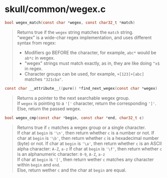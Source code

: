 # skull/common/wegex.c

```c
bool wegex_match(const char *wegex, const char32_t *match)
```

> Returns true if the `wegex` string matches the `match` string.
> \
> "wegex" is a wide-char regex implementation, and uses different syntax from regex:
> * Modifiers go BEFORE the character, for example, `abc*` would be `ab*c` in wegex.
> * "wegex" strings must match exactly, as in, they are like doing `^x$` in regex.
> * Character groups can be used, for example, `+[123]+[abc]` matches `"321cba"`.

```c
const char __attribute__((pure)) *find_next_wegex(const char *wegex)
```

> Returns a pointer to the next searchable wegex group.
> \
> If `wegex` is pointing to a `'['` character, return the corresponding `']'`.
> Else, return the passed wegex.

```c
bool wegex_cmp(const char *begin, const char *end, char32_t c)
```

> Returns true if `c` matches a wegex group or a single character.
> \
> If char at `begin` is `'\n'`, then return whether `c` is a number or not.
> If char at `begin` is `'\b'`, then return whether `c` is a hexadecimal number (byte) or not.
> If char at `begin` is `'\a'`, then return whether `c` is an ASCII alpha character: `A-Z`, `a-z`
> If char at `begin` is `'\f'`, then return whether `c` is an alphanumeric character: `0-9`, `A-Z`, `a-z`
> \
> If char at `begin` is `'['`, then return wether `c` matches any character within `begin` and `end`.
> \
> Else, return wether `c` and the char at `begin` are equal.

